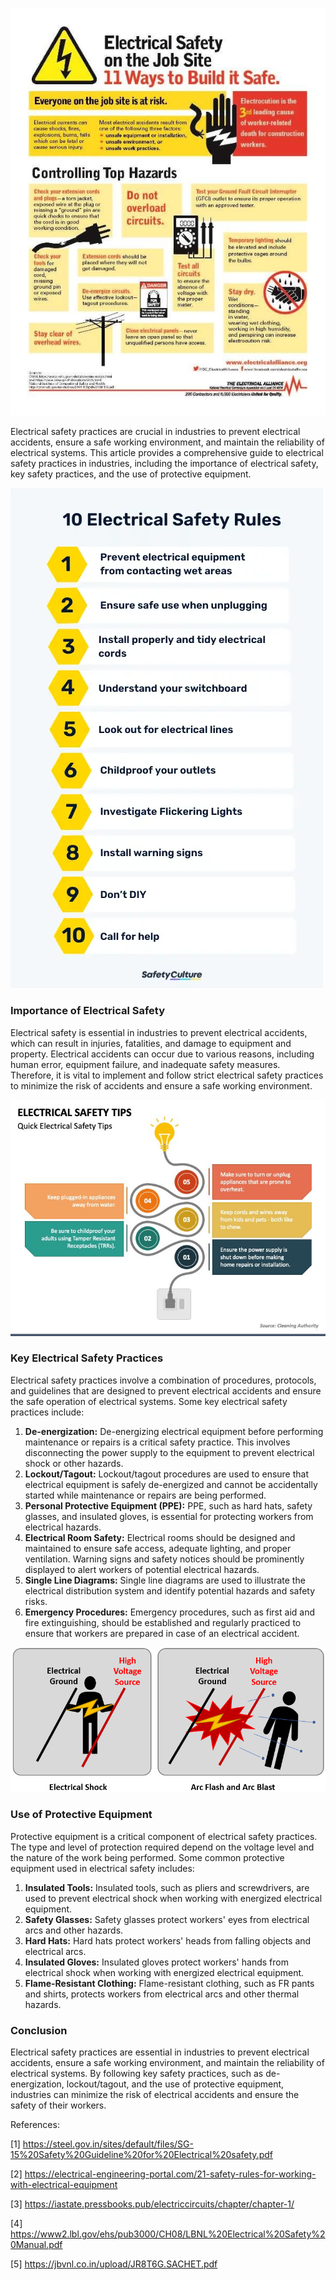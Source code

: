 ![image](1.jpg)

Electrical safety practices are crucial in industries to prevent electrical accidents, ensure a safe working environment, and maintain the reliability of electrical systems. This article provides a comprehensive guide to electrical safety practices in industries, including the importance of electrical safety, key safety practices, and the use of protective equipment.

![image](2.webp)

### Importance of Electrical Safety
Electrical safety is essential in industries to prevent electrical accidents, which can result in injuries, fatalities, and damage to equipment and property. Electrical accidents can occur due to various reasons, including human error, equipment failure, and inadequate safety measures. Therefore, it is vital to implement and follow strict electrical safety practices to minimize the risk of accidents and ensure a safe working environment.

![image](3.jpg)

### Key Electrical Safety Practices
Electrical safety practices involve a combination of procedures, protocols, and guidelines that are designed to prevent electrical accidents and ensure the safe operation of electrical systems. Some key electrical safety practices include:

1. **De-energization:** De-energizing electrical equipment before performing maintenance or repairs is a critical safety practice. This involves disconnecting the power supply to the equipment to prevent electrical shock or other hazards.
2. **Lockout/Tagout:** Lockout/tagout procedures are used to ensure that electrical equipment is safely de-energized and cannot be accidentally started while maintenance or repairs are being performed.
3. **Personal Protective Equipment (PPE):** PPE, such as hard hats, safety glasses, and insulated gloves, is essential for protecting workers from electrical hazards.
4. **Electrical Room Safety:** Electrical rooms should be designed and maintained to ensure safe access, adequate lighting, and proper ventilation. Warning signs and safety notices should be prominently displayed to alert workers of potential electrical hazards.
5. **Single Line Diagrams:** Single line diagrams are used to illustrate the electrical distribution system and identify potential hazards and safety risks.
6. **Emergency Procedures:** Emergency procedures, such as first aid and fire extinguishing, should be established and regularly practiced to ensure that workers are prepared in case of an electrical accident.

![image](4.png)

### Use of Protective Equipment
Protective equipment is a critical component of electrical safety practices. The type and level of protection required depend on the voltage level and the nature of the work being performed. Some common protective equipment used in electrical safety includes:

1. **Insulated Tools:** Insulated tools, such as pliers and screwdrivers, are used to prevent electrical shock when working with energized electrical equipment.
2. **Safety Glasses:** Safety glasses protect workers' eyes from electrical arcs and other hazards.
3. **Hard Hats:** Hard hats protect workers' heads from falling objects and electrical arcs.
4. **Insulated Gloves:** Insulated gloves protect workers' hands from electrical shock when working with energized electrical equipment.
5. **Flame-Resistant Clothing:** Flame-resistant clothing, such as FR pants and shirts, protects workers from electrical arcs and other thermal hazards.

### Conclusion
Electrical safety practices are essential in industries to prevent electrical accidents, ensure a safe working environment, and maintain the reliability of electrical systems. By following key safety practices, such as de-energization, lockout/tagout, and the use of protective equipment, industries can minimize the risk of electrical accidents and ensure the safety of their workers.

References:

[1] https://steel.gov.in/sites/default/files/SG-15%20Safety%20Guideline%20for%20Electrical%20safety.pdf

[2] https://electrical-engineering-portal.com/21-safety-rules-for-working-with-electrical-equipment

[3] https://iastate.pressbooks.pub/electriccircuits/chapter/chapter-1/

[4] https://www2.lbl.gov/ehs/pub3000/CH08/LBNL%20Electrical%20Safety%20Manual.pdf

[5] https://jbvnl.co.in/upload/JR8T6G.SACHET.pdf